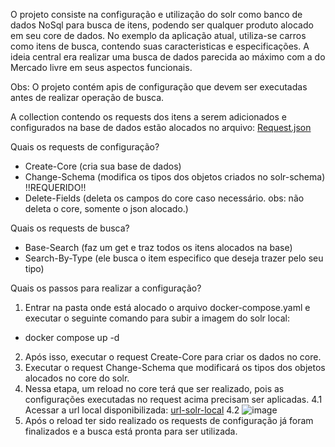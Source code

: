 O projeto consiste na configuração e utilização do solr como banco de dados NoSql para busca de itens, podendo ser qualquer produto alocado em seu core de dados.
No exemplo da aplicação atual, utiliza-se carros como itens de busca, contendo suas caracteristicas e especificações. A ideia central era realizar uma busca de dados
parecida ao máximo com a do Mercado livre em seus aspectos funcionais.

Obs: O projeto contém apis de configuração que devem ser executadas antes de realizar operação de busca. 

A collection contendo os requests dos itens a serem adicionados e configurados na base de dados estão alocados no arquivo: <a target="_blank" href="Requests.json" download="Requests.json">Request.json</a>

Quais os requests de configuração?
* Create-Core (cria sua base de dados)
* Change-Schema (modifica os tipos dos objetos criados no solr-schema) !!REQUERIDO!!
* Delete-Fields (deleta os campos do core caso necessário. obs: não deleta o core, somente o json alocado.)

Quais os requests de busca?
* Base-Search (faz um get e traz todos os itens alocados na base)
* Search-By-Type (ele busca o item especifico que deseja trazer pelo seu tipo)

Quais os passos para realizar a configuração?

1. Entrar na pasta onde está alocado o arquivo docker-compose.yaml e executar o seguinte comando para subir a imagem do solr local:
  * docker compose up -d

2. Após isso, executar o request Create-Core para criar os dados no core.
3. Executar o request Change-Schema que modificará os tipos dos objetos alocados no core do solr.
4. Nessa etapa, um reload no core terá que ser realizado, pois as configurações executadas no request acima precisam ser aplicadas.
  4.1 Acessar a url local disponibilizada: [url-solr-local](http://localhost:8983/solr/)
  4.2 ![image](https://user-images.githubusercontent.com/73493014/211834898-f9135155-6d9b-4d9b-8bfd-cf101b72faf0.png)
5. Após o reload ter sido realizado os requests de configuração já foram finalizados e a busca está pronta para ser utilizada.




